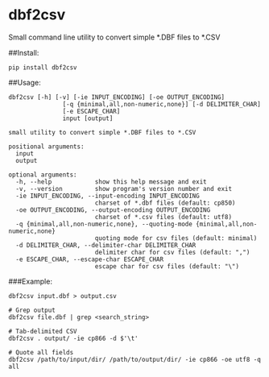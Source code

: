 # dbf2csv

Small command line utility to convert simple *.DBF files to *.CSV

##Install:

    pip install dbf2csv


##Usage:

	dbf2csv [-h] [-v] [-ie INPUT_ENCODING] [-oe OUTPUT_ENCODING]
				   [-q {minimal,all,non-numeric,none}] [-d DELIMITER_CHAR]
				   [-e ESCAPE_CHAR]
				   input [output]
	
	small utility to convert simple *.DBF files to *.CSV
	
	positional arguments:
	  input
	  output
	
	optional arguments:
	  -h, --help            show this help message and exit
	  -v, --version         show program's version number and exit
	  -ie INPUT_ENCODING, --input-encoding INPUT_ENCODING
							charset of *.dbf files (default: cp850)
	  -oe OUTPUT_ENCODING, --output-encoding OUTPUT_ENCODING
							charset of *.csv files (default: utf8)
	  -q {minimal,all,non-numeric,none}, --quoting-mode {minimal,all,non-numeric,none}
							quoting mode for csv files (default: minimal)
	  -d DELIMITER_CHAR, --delimiter-char DELIMITER_CHAR
							delimiter char for csv files (default: ",")
	  -e ESCAPE_CHAR, --escape-char ESCAPE_CHAR
							escape char for csv files (default: "\")


###Example:

	dbf2csv input.dbf > output.csv
	
	# Grep output
	dbf2csv file.dbf | grep <search_string>
	
	# Tab-delimited CSV
	dbf2csv . output/ -ie cp866 -d $'\t'
	
	# Quote all fields
	dbf2csv /path/to/input/dir/ /path/to/output/dir/ -ie cp866 -oe utf8 -q all
	